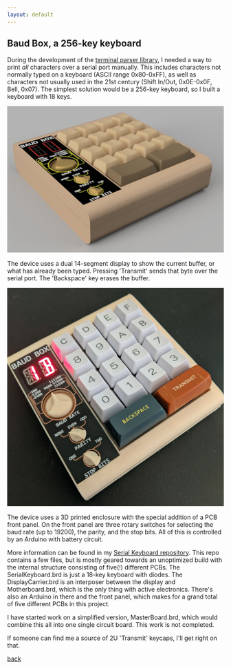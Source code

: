 ```yaml
---
layout: default
---
```


## Baud Box, a 256-key keyboard

During the development of the [terminal parser library](/pages/parser.html), I needed a way to print *all* characters over a serial port manually. This includes characters not normally typed on a keyboard (ASCII range 0x80-0xFF), as well as characters not usually used in the 21st century (Shift In/Out, 0x0E-0x0F, Bell, 0x07). The simplest solution would be a 256-key keyboard, so I built a keyboard with 18 keys.

![Render of Baud Box](/images/BaudBox.jpg)

The device uses a dual 14-segment display to show the current buffer, or what has already been typed. Pressing 'Transmit' sends that byte over the serial port. The 'Backspace' key erases the buffer.

![Printed Baud Box](/images/BaudBoxReal.jpg)

The device uses a 3D printed enclosure with the special addition of a PCB front panel. On the front panel are three rotary switches for selecting the baud rate (up to 19200), the parity, and the stop bits. All of this is controlled by an Arduino with battery circuit.

More information can be found in my [Serial Keyboard repository](https://github.com/bbenchoff/SerialKeybard). This repo contains a few files, but is mostly geared towards an unoptimized build with the internal structure consisting of five(!) different PCBs. The SerialKeyboard.brd is just a 18-key keyboard with diodes. The DisplayCarrier.brd is an interposer between the display and Motherboard.brd, which is the only thing with active electronics. There's also an Arduino in there and the front panel, which makes for a grand total of five different PCBs in this project.

I have started work on a simplified version, MasterBoard.brd, which would combine this all into one single circuit board. This work is not completed.

If someone can find me a source of 2U 'Transmit' keycaps, I'll get right on that.

[back](../)